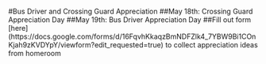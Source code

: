 </br>
#Bus Driver and Crossing Guard Appreciation
##May 18th: Crossing Guard Appreciation Day
##May 19th: Bus Driver Appreciation Day
##Fill out form [here](https://docs.google.com/forms/d/16FqvhKkaqzBmNDFZlk4_7YBW9Bi1COnKjah9zKVDYpY/viewform?edit_requested=true) to collect appreciation ideas from homeroom 
